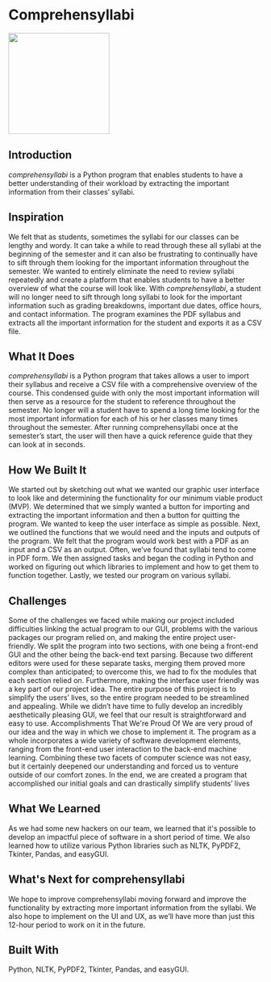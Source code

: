 # Comprehensyllabi

<img src="https://github.com/dpeletz/Comprehensyllabi/blob/assets/logo.png?raw=true" width="200" />

## Introduction
*comprehensyllabi* is a Python program that enables students to have a better understanding of their workload by extracting the important information from their classes’ syllabi. 

## Inspiration
We felt that as students, sometimes the syllabi for our classes can be lengthy and wordy. It can take a while to read through these all syllabi at the beginning of the semester and it can also be frustrating to continually have to sift through them looking for the important information throughout the semester. We wanted to entirely eliminate the need to review syllabi repeatedly and create a platform that enables students to have a better overview of what the course will look like. 
With *comprehensyllabi*, a student will no longer need to sift through long syllabi to look for the important information such as grading breakdowns, important due dates, office hours, and contact information. The program examines the PDF syllabus and extracts all the important information for the student and exports it as a CSV file. 

## What It Does
*comprehensyllabi* is a Python program that takes allows a user to import their syllabus and receive a CSV file with a comprehensive overview of the course. This condensed guide with only the most important information will then serve as a resource for the student to reference throughout the semester. No longer will a student have to spend a long time looking for the most important information for each of his or her classes many times throughout the semester. After running comprehensyllabi once at the semester’s start, the user will then have a quick reference guide that they can look at in seconds. 

## How We Built It
We started out by sketching out what we wanted our graphic user interface to look like and determining the functionality for our minimum viable product (MVP). We determined that we simply wanted a button for importing and extracting the important information and then a button for quitting the program. We wanted to keep the user interface as simple as possible. 
Next, we outlined the functions that we would need and the inputs and outputs of the program. We felt that the program would work best with a PDF as an input and a CSV as an output. Often, we’ve found that syllabi tend to come in PDF form. 
We then assigned tasks and began the coding in Python and worked on figuring out which libraries to implement and how to get them to function together. Lastly, we tested our program on various syllabi. 

## Challenges
Some of the challenges we faced while making our project included difficulties linking the actual program to our GUI, problems with the various packages our program relied on, and making the entire project user-friendly. We split the program into two sections, with one being a front-end GUI and the other being the back-end text parsing. Because two different editors were used for these separate tasks, merging them proved more complex than anticipated; to overcome this, we had to fix the modules that each section relied on.
Furthermore, making the interface user friendly was a key part of our project idea. The entire purpose of this project is to simplify the users’ lives, so the entire program needed to be streamlined and appealing. While we didn’t have time to fully develop an incredibly aesthetically pleasing GUI, we feel that our result is straightforward and easy to use.
Accomplishments That We're Proud Of
We are very proud of our idea and the way in which we chose to implement it. The program as a whole incorporates a wide variety of software development elements, ranging from the front-end user interaction to the back-end machine learning. Combining these two facets of computer science was not easy, but it certainly deepened our understanding and forced us to venture outside of our comfort zones. In the end, we are created a program that accomplished our initial goals and can drastically simplify students’ lives

## What We Learned
As we had some new hackers on our team, we learned that it's possible to develop an impactful piece of software in a short period of time. We also learned how to utilize various Python libraries such as NLTK, PyPDF2, Tkinter, Pandas, and easyGUI. 

## What's Next for comprehensyllabi
We hope to improve comprehensyllabi moving forward and improve the functionality by extracting more important information from the syllabi. We also hope to implement on the UI and UX, as we’ll have more than just this 12-hour period to work on it in the future.

## Built With
Python, NLTK, PyPDF2, Tkinter, Pandas, and easyGUI. 

